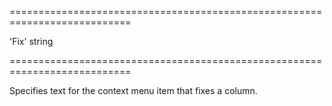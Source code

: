 <!--**
/*-------------------------------------------
    Auto-generated file. Do not modify.
-------------------------------------------

**-->
===========================================================================
<!--default-->'Fix'<!--/default-->
<!--type-->string<!--/type-->
===========================================================================

<!--shortDescription-->
Specifies text for the context menu item that fixes a column.
<!--/shortDescription-->

<!--fullDescription-->

<!--/fullDescription-->